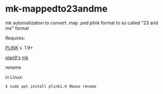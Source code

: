 # mk-mappedto23andme
mk automatization to convert .map .ped plink format to so called "23 and me" format

Requires:

[PLINK](https://www.cog-genomics.org/plink/) v. 1.9+ 

[plan9's](http://p9f.org/) [mk](http://p9f.org/magic/man2html/1/mk) 

rename

in Linux:

```
$ sudo apt install plink1.9 9base rename 
```

